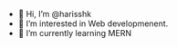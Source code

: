 - 👋 Hi, I’m @harisshk
- 👀 I’m interested in Web developmenent.
- 🌱 I’m currently learning MERN

<!---
harisshk/harisshk is a ✨ special ✨ repository because its `README.md` (this file) appears on your GitHub profile.
You can click the Preview link to take a look at your changes.
--->

